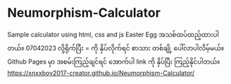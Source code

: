 # Neumorphism-Calculator
Sample calculator using html, css and js
Easter Egg အသစ်ထပ်ထည့်ထားပါတယ်။ 07042023 လို့ရိုက်ပြီး = ကို နှိပ်လိုက်ရင် စာသား တစ်ချို့ ပေါ်လာပါလိမ့်မယ်။ Github Pages မှာ အစမ်းကြည့်ချင်ရင် အောက်ပါ link ကို နှိပ်ပြီး ကြည့်နိုင်ပါတယ်။
https://xnxxboy2017-creator.github.io/Neumorphism-Calculator/